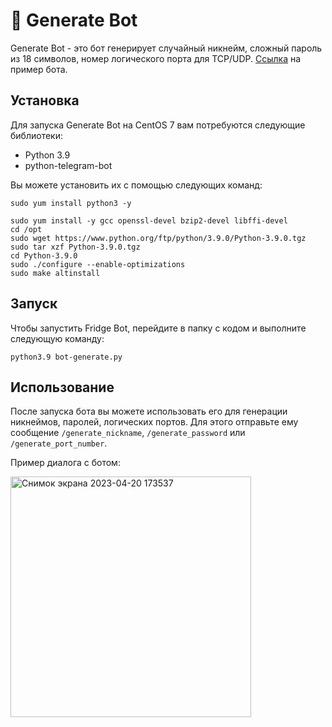 # :twisted_rightwards_arrows: Generate Bot

Generate Bot - это бот генерирует случайный никнейм, сложный пароль из 18 символов, номер логического порта для TCP/UDP. [Ссылка](https://t.me/generate_asker_bot) на пример бота.

## Установка

Для запуска Generate Bot на CentOS 7 вам потребуются следующие библиотеки:

- Python 3.9
- python-telegram-bot

Вы можете установить их с помощью следующих команд:

`sudo yum install python3 -y`

```
sudo yum install -y gcc openssl-devel bzip2-devel libffi-devel
cd /opt
sudo wget https://www.python.org/ftp/python/3.9.0/Python-3.9.0.tgz
sudo tar xzf Python-3.9.0.tgz
cd Python-3.9.0
sudo ./configure --enable-optimizations
sudo make altinstall
```

## Запуск

Чтобы запустить Fridge Bot, перейдите в папку с кодом и выполните следующую команду:

`python3.9 bot-generate.py`

## Использование

После запуска бота вы можете использовать его для генерации никнеймов, паролей, логических портов. Для этого отправьте ему сообщение `/generate_nickname`, `/generate_password` или `/generate_port_number`. 

Пример диалога с ботом:

<img width="385" alt="Снимок экрана 2023-04-20 173537" src="https://user-images.githubusercontent.com/62985982/233399773-1260186a-201a-4ff0-9da8-755d6f120a28.png">
